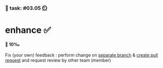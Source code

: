 ### 💪 task: #03.05 [⏲️](https://youtu.be/IvlJuT7nFHg)

# enhance ✅

#### 🏅 10‰

Fix (your own) feedback : perform change on [separate branch](https://docs.github.com/en/pull-requests/collaborating-with-pull-requests/proposing-changes-to-your-work-with-pull-requests/creating-and-deleting-branches-within-your-repository#creating-a-branch) & [create pull request](https://docs.github.com/en/pull-requests/collaborating-with-pull-requests/proposing-changes-to-your-work-with-pull-requests/creating-a-pull-request) and request review by other team (member)